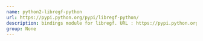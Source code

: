 ```yaml
---
name: python2-libregf-python
url: https://pypi.python.org/pypi/libregf-python/
description: bindings module for libregf. URL : https://pypi.python.org/pypi/libregf-python/ Groups : None
group: None
---
```

